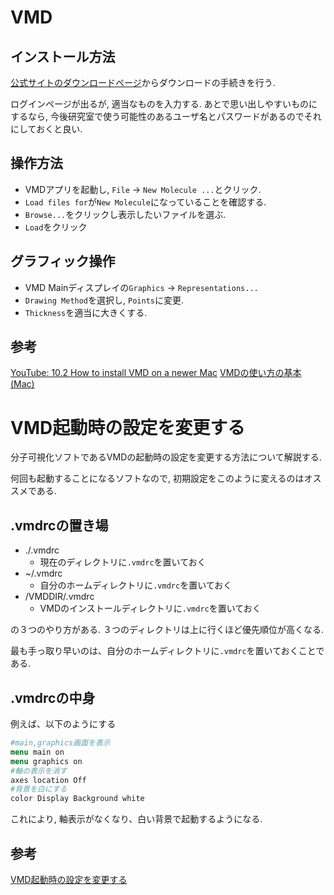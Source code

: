 
# VMD 

## インストール方法

[公式サイトのダウンロードページ](https://www.ks.uiuc.edu/Development/Download/download.cgi?PackageName=VMD)からダウンロードの手続きを行う.

ログインページが出るが, 適当なものを入力する. あとで思い出しやすいものにするなら, 今後研究室で使う可能性のあるユーザ名とパスワードがあるのでそれにしておくと良い.


## 操作方法

- VMDアプリを起動し, `File` -> `New Molecule ...`とクリック.
- `Load files for`が`New Molecule`になっていることを確認する.
- `Browse...`をクリックし表示したいファイルを選ぶ.
- `Load`をクリック
  
## グラフィック操作

- VMD Mainディスプレイの`Graphics` -> `Representations...`
- `Drawing Method`を選択し, `Points`に変更.
- `Thickness`を適当に大きくする. 

## 参考

[YouTube: 10.2 How to install VMD on a newer Mac](https://www.youtube.com/watch?v=kFx05MrNOVc)
[VMDの使い方の基本 (Mac)](https://oosakik.hatenablog.com/entry/2019/11/10/VMDの使い方_を初心者にもわかりやすく_%28Mac%29)

# VMD起動時の設定を変更する

分子可視化ソフトであるVMDの起動時の設定を変更する方法について解説する. 

何回も起動することになるソフトなので, 初期設定をこのように変えるのはオススメである.

## .vmdrcの置き場

- ./.vmdrc
  - 現在のディレクトリに`.vmdrc`を置いておく
- ~/.vmdrc
  - 自分のホームディレクトリに`.vmdrc`を置いておく 
- /VMDDIR/.vmdrc 
  - VMDのインストールディレクトリに`.vmdrc`を置いておく

の３つのやり方がある. ３つのディレクトリは上に行くほど優先順位が高くなる.

最も手っ取り早いのは、自分のホームディレクトリに`.vmdrc`を置いておくことである.

## .vmdrcの中身

例えば、以下のようにする

```tcl
#main,graphics画面を表示
menu main on
menu graphics on
#軸の表示を消す
axes location Off
#背景を白にする
color Display Background white
```

これにより, 軸表示がなくなり、白い背景で起動するようになる.

## 参考

[VMD起動時の設定を変更する](https://qiita.com/tacoma/items/c2466b2660f38c438ea7)



